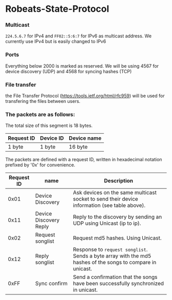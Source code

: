 # Robeats-State-Protocol

### Multicast

`224.5.6.7` for IPv4 and `FF02::5:6:7` for IPv6 as multicast address.
We currently use IPv4 but is easily changed to IPv6

### Ports
Everything below 2000 is marked as reserved.
We will be using 4567 for device discovery (UDP) and 4568 for syncing hashes (TCP)

### File transfer

the File Transfer Protocol (https://tools.ietf.org/html/rfc959) will be used for transfering the files between users.

### The packets are as follows:

The total size of this segment is 18 bytes.


|Request ID|Device ID|Device name|
|-|-|-|
|1 byte|1 byte|16 byte|


The packets are defined with a request ID, written in hexadecimal notation prefixed by '0x' for convenience.

| Request ID| name | Description|
| ----------| -----|------------|
| 0x01     |Device Discovery| Ask devices on the same multicast socket to send their device information (see table above).|
| 0x11     |Device Discovery Reply| Reply to the discovery by sending an UDP using Unicast (ip to ip).|
| 0x02     |Request songlist| Request md5 hashes. Using Unicast.|
| 0x12     |Reply songlist|Response to `request songlist`. Sends a byte array with the md5 hashes of the songs to compare in unicast.|
| 0xFF      |Sync confirm|Send a confirmation that the songs have been successfully synchronized in unicast.|
